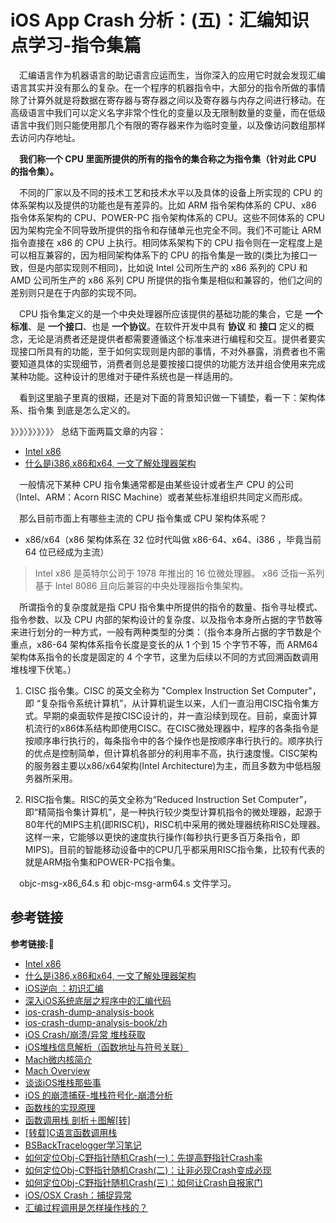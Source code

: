 # iOS App Crash 分析：(五)：汇编知识点学习-指令集篇

&emsp;汇编语言作为机器语言的助记语言应运而生，当你深入的应用它时就会发现汇编语言其实并没有那么的复杂。在一个程序的机器指令中，大部分的指令所做的事情除了计算外就是将数据在寄存器与寄存器之间以及寄存器与内存之间进行移动。在高级语言中我们可以定义名字非常个性化的变量以及无限制数量的变量，而在低级语言中我们则只能使用那几个有限的寄存器来作为临时变量，以及像访问数组那样去访问内存地址。

&emsp;**我们称一个 CPU 里面所提供的所有的指令的集合称之为指令集（针对此 CPU 的指令集）。**

&emsp;不同的厂家以及不同的技术工艺和技术水平以及具体的设备上所实现的 CPU 的体系架构以及提供的功能也是有差异的。比如 ARM 指令架构体系的 CPU、x86 指令体系架构的 CPU、POWER-PC 指令架构体系的 CPU。这些不同体系的 CPU 因为架构完全不同导致所提供的指令和存储单元也完全不同。我们不可能让 ARM 指令直接在 x86 的 CPU 上执行。相同体系架构下的 CPU 指令则在一定程度上是可以相互兼容的，因为相同架构体系下的 CPU 的指令集是一致的(类比为接口一致，但是内部实现则不相同)，比如说 Intel 公司所生产的 x86 系列的 CPU 和 AMD 公司所生产的 x86 系列 CPU 所提供的指令集是相似和兼容的，他们之间的差别则只是在于内部的实现不同。

&emsp;CPU 指令集定义的是一个中央处理器所应该提供的基础功能的集合，它是 **一个标准**、是 **一个接口**、也是 **一个协议**。在软件开发中具有 **协议** 和 **接口** 定义的概念，无论是消费者还是提供者都需要遵循这个标准来进行编程和交互。提供者要实现接口所具有的功能，至于如何实现则是内部的事情，不对外暴露，消费者也不需要知道具体的实现细节，消费者则总是要按接口提供的功能方法并组合使用来完成某种功能。这种设计的思维对于硬件系统也是一样适用的。

&emsp;看到这里脑子里真的很糊，还是对下面的背景知识做一下铺垫，看一下：架构体系、指令集 到底是怎么定义的。

》〉》〉》〉》〉》〉 总结下面两篇文章的内容： 

+ [Intel x86](https://baike.baidu.com/item/Intel%20x86/1012845?fromtitle=x86&fromid=6150538)
+ [什么是i386,x86和x64, 一文了解处理器架构](https://baike.baidu.com/tashuo/browse/content?id=5d5bb1f8a73bd4495d7b21a5&lemmaId=433177&fromLemmaModule=pcBottom&lemmaTitle=Intel%2080386)
















&emsp;一般情况下某种 CPU 指令集通常都是由某些设计或者生产 CPU 的公司（Intel、ARM：Acorn RISC Machine）或者某些标准组织共同定义而形成。

&emsp;那么目前市面上有哪些主流的 CPU 指令集或 CPU 架构体系呢？

+ x86/x64（x86 架构体系在 32 位时代叫做  x86-64、x64、i386 ，毕竟当前 64 位已经成为主流）

> Intel x86 是英特尔公司于 1978 年推出的 16 位微处理器。
> x86 泛指一系列基于 Intel 8086 且向后兼容的中央处理器指令集架构。


&emsp;所谓指令的复杂度就是指 CPU 指令集中所提供的指令的数量、指令寻址模式、指令参数、以及 CPU 内部的架构设计的复杂度、以及指令本身所占据的字节数等来进行划分的一种方式，一般有两种类型的分类：（指令本身所占据的字节数是个重点，x86-64 架构体系指令长度是变长的从 1 个到 15 个字节不等，而 ARM64 架构体系指令的长度是固定的 4 个字节，这里为后续以不同的方式回溯函数调用堆栈埋下伏笔。）

1. CISC 指令集。CISC 的英文全称为 "Complex Instruction Set Computer"，即 “复杂指令系统计算机”，从计算机诞生以来，人们一直沿用CISC指令集方式。早期的桌面软件是按CISC设计的，并一直沿续到现在。目前，桌面计算机流行的x86体系结构即使用CISC。在CISC微处理器中，程序的各条指令是按顺序串行执行的，每条指令中的各个操作也是按顺序串行执行的。顺序执行的优点是控制简单，但计算机各部分的利用率不高，执行速度慢。CISC架构的服务器主要以x86/x64架构(Intel Architecture)为主，而且多数为中低档服务器所采用。

2. RISC指令集。RISC的英文全称为“Reduced Instruction Set Computer”，即“精简指令集计算机”，是一种执行较少类型计算机指令的微处理器，起源于80年代的MIPS主机(即RISC机)，RISC机中采用的微处理器统称RISC处理器。这样一来，它能够以更快的速度执行操作(每秒执行更多百万条指令，即MIPS)。目前的智能移动设备中的CPU几乎都采用RISC指令集，比较有代表的就是ARM指令集和POWER-PC指令集。

&emsp;objc-msg-x86_64.s 和 objc-msg-arm64.s 文件学习。



## 参考链接
**参考链接:🔗**
+ [Intel x86](https://baike.baidu.com/item/Intel%20x86/1012845?fromtitle=x86&fromid=6150538)
+ [什么是i386,x86和x64, 一文了解处理器架构](https://baike.baidu.com/tashuo/browse/content?id=5d5bb1f8a73bd4495d7b21a5&lemmaId=433177&fromLemmaModule=pcBottom&lemmaTitle=Intel%2080386)
+ [iOS逆向 ：初识汇编](https://zhuanlan.zhihu.com/p/369071456)
+ [深入iOS系统底层之程序中的汇编代码](https://www.jianshu.com/p/f649285668cd)
+ [ios-crash-dump-analysis-book](https://github.com/faisalmemon/ios-crash-dump-analysis-book)
+ [ios-crash-dump-analysis-book/zh](https://faisalmemon.github.io/ios-crash-dump-analysis-book/zh/)
+ [iOS Crash/崩溃/异常 堆栈获取](https://www.jianshu.com/p/8ece78d71b3d)
+ [iOS堆栈信息解析（函数地址与符号关联）](https://www.jianshu.com/p/df5b08330afd)
+ [Mach微内核简介](https://wangkejie.com/iOS/kernelarchitecture/mach.html)
+ [Mach Overview](https://developer.apple.com/library/archive/documentation/Darwin/Conceptual/KernelProgramming/Mach/Mach.html)
+ [谈谈iOS堆栈那些事](https://joey520.github.io/2020/03/15/谈谈msgSend为什么不会出现在堆栈中/)
+ [iOS 的崩溃捕获-堆栈符号化-崩溃分析](https://www.jianshu.com/p/302ed945e9cf)
+ [函数栈的实现原理](https://segmentfault.com/a/1190000017151354)
+ [函数调用栈 剖析＋图解[转]](https://www.jianshu.com/p/78e01e513120)
+ [[转载]C语言函数调用栈](https://www.jianshu.com/p/c89d243b8276)
+ [BSBackTracelogger学习笔记](https://juejin.cn/post/6910791727670362125)
+ [如何定位Obj-C野指针随机Crash(一)：先提高野指针Crash率](https://cloud.tencent.com/developer/article/1070505)
+ [如何定位Obj-C野指针随机Crash(二)：让非必现Crash变成必现](https://cloud.tencent.com/developer/article/1070512)
+ [如何定位Obj-C野指针随机Crash(三)：如何让Crash自报家门](https://cloud.tencent.com/developer/article/1070528)
+ [iOS/OSX Crash：捕捉异常](https://zhuanlan.zhihu.com/p/271282052)
+ [汇编过程调用是怎样操作栈的？](https://www.zhihu.com/question/49410551/answer/115870825)
